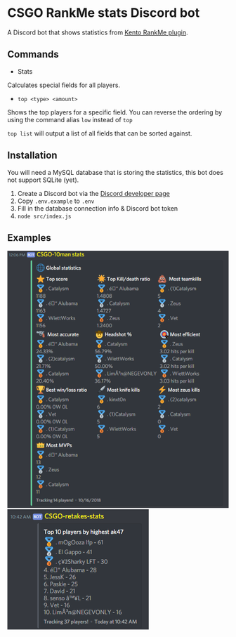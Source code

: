 # CSGO RankMe stats Discord bot

A Discord bot that shows statistics from [Kento RankMe plugin](https://github.com/rogeraabbccdd/Kento-Rankme).

## Commands

- Stats

Calculates special fields for all players.

- `top <type> <amount>`

Shows the top players for a specific field. You can reverse the ordering by using the command alias `low` instead of `top`

`top list` will output a list of all fields that can be sorted against.

## Installation

You will need a MySQL database that is storing the statistics, this bot does not support SQLite (yet).

1. Create a Discord bot via the [Discord developer page](https://discordapp.com/developers/applications/)
2. Copy `.env.example` to `.env`
3. Fill in the database connection info & Discord bot token
4. `node src/index.js`

## Examples

![Global stats](img/global-stats.png "Global stats") ![Weapon stats](img/top.png "Weapon stats")